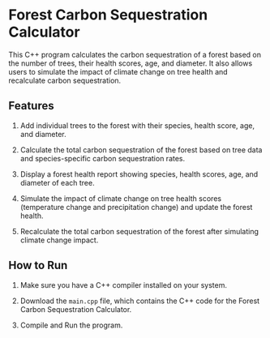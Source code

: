# Forest Carbon Sequestration Calculator

This C++ program calculates the carbon sequestration of a forest based on the number of trees, their health scores, age, and diameter. It also allows users to simulate the impact of climate change on tree health and recalculate carbon sequestration.

## Features

1. Add individual trees to the forest with their species, health score, age, and diameter.
 
2. Calculate the total carbon sequestration of the forest based on tree data and species-specific carbon sequestration rates.
  
3. Display a forest health report showing species, health scores, age, and diameter of each tree.
  
4. Simulate the impact of climate change on tree health scores (temperature change and precipitation change) and update the forest health.
   
5. Recalculate the total carbon sequestration of the forest after simulating climate change impact.

## How to Run

1. Make sure you have a C++ compiler installed on your system.

2. Download the `main.cpp` file, which contains the C++ code for the Forest Carbon Sequestration Calculator.

3. Compile and Run the program.
